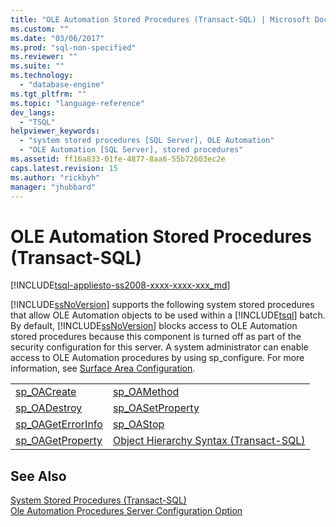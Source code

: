 ```yaml
---
title: "OLE Automation Stored Procedures (Transact-SQL) | Microsoft Docs"
ms.custom: ""
ms.date: "03/06/2017"
ms.prod: "sql-non-specified"
ms.reviewer: ""
ms.suite: ""
ms.technology: 
  - "database-engine"
ms.tgt_pltfrm: ""
ms.topic: "language-reference"
dev_langs: 
  - "TSQL"
helpviewer_keywords: 
  - "system stored procedures [SQL Server], OLE Automation"
  - "OLE Automation [SQL Server], stored procedures"
ms.assetid: ff16a833-01fe-4877-8aa6-55b72603ec2e
caps.latest.revision: 15
ms.author: "rickbyh"
manager: "jhubbard"
---
```

# OLE Automation Stored Procedures (Transact-SQL)
[!INCLUDE[tsql-appliesto-ss2008-xxxx-xxxx-xxx_md](../../../a9retired/includes/tsql-appliesto-ss2008-xxxx-xxxx-xxx-md.md)]

  [!INCLUDE[ssNoVersion](../../../a9notintoc/includes/ssnoversion-md.md)] supports the following system stored procedures that allow OLE Automation objects to be used within a [!INCLUDE[tsql](../../../a9notintoc/includes/tsql-md.md)] batch. By default, [!INCLUDE[ssNoVersion](../../../a9notintoc/includes/ssnoversion-md.md)] blocks access to OLE Automation stored procedures because this component is turned off as part of the security configuration for this server. A system administrator can enable access to OLE Automation procedures by using sp_configure. For more information, see [Surface Area Configuration](../../../relational-databases/security/surface-area-configuration.md).  
  
|||  
|-|-|  
|[sp_OACreate](../../../relational-databases/reference/system-stored-procedures/sp-oacreate-transact-sql.md)|[sp_OAMethod](../../../relational-databases/reference/system-stored-procedures/sp-oamethod-transact-sql.md)|  
|[sp_OADestroy](../../../relational-databases/reference/system-stored-procedures/sp-oadestroy-transact-sql.md)|[sp_OASetProperty](../../../relational-databases/reference/system-stored-procedures/sp-oasetproperty-transact-sql.md)|  
|[sp_OAGetErrorInfo](../../../relational-databases/reference/system-stored-procedures/sp-oageterrorinfo-transact-sql.md)|[sp_OAStop](../../../relational-databases/reference/system-stored-procedures/sp-oastop-transact-sql.md)|  
|[sp_OAGetProperty](../../../relational-databases/reference/system-stored-procedures/sp-oagetproperty-transact-sql.md)|[Object Hierarchy Syntax &#40;Transact-SQL&#41;](../../../relational-databases/reference/system-stored-procedures/object-hierarchy-syntax-transact-sql.md)|  
  
## See Also  
 [System Stored Procedures &#40;Transact-SQL&#41;](../../../relational-databases/reference/system-stored-procedures/system-stored-procedures-transact-sql.md)   
 [Ole Automation Procedures Server Configuration Option](../../../database-engine/configure/windows/ole-automation-procedures-server-configuration-option.md)  
  
  